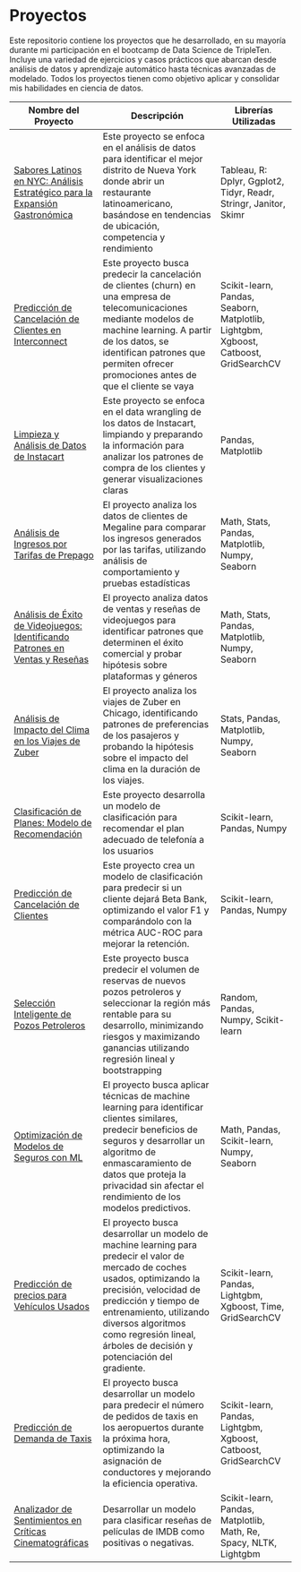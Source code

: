 # Proyectos

Este repositorio contiene los proyectos que he desarrollado, en su mayoría durante mi participación en el bootcamp de Data Science de TripleTen. Incluye una variedad de ejercicios y casos prácticos que abarcan desde análisis de datos y aprendizaje automático hasta técnicas avanzadas de modelado. Todos los proyectos tienen como objetivo aplicar y consolidar mis habilidades en ciencia de datos.

| Nombre del Proyecto    | Descripción                                                         | Librerías Utilizadas                           |
|------------------------|---------------------------------------------------------------------|------------------------------------------------|
| [Sabores Latinos en NYC: Análisis Estratégico para la Expansión Gastronómica](https://www.kaggle.com/code/macarenasanhueza/google-data-analytics-case-study-3) | Este proyecto se enfoca en el análisis de datos para identificar el mejor distrito de Nueva York donde abrir un restaurante latinoamericano, basándose en tendencias de ubicación, competencia y rendimiento | Tableau, R: Dplyr, Ggplot2, Tidyr, Readr, Stringr, Janitor, Skimr|
| [Predicción de Cancelación de Clientes en Interconnect](https://github.com/Mimobakery/Proyectos/blob/17-Proyecto-final/Proyecto%20S17-%20Proyecto%20Final.ipynb) | Este proyecto busca predecir la cancelación de clientes (churn) en una empresa de telecomunicaciones mediante modelos de machine learning. A partir de los datos, se identifican patrones que permiten ofrecer promociones antes de que el cliente se vaya |  Scikit-learn, Pandas, Seaborn, Matplotlib, Lightgbm, Xgboost, Catboost, GridSearchCV     |
| [Limpieza y Análisis de Datos de Instacart](https://github.com/Mimobakery/TripleTen-Proyectos/blob/main/Proyecto%20S4%20-%20Data%20Wrangling.ipynb) | Este proyecto se enfoca en el data wrangling de los datos de Instacart, limpiando y preparando la información para analizar los patrones de compra de los clientes y generar visualizaciones claras | Pandas, Matplotlib                      |
| [Análisis de Ingresos por Tarifas de Prepago](https://github.com/Mimobakery/TripleTen-Proyectos/blob/3-An%C3%A1lisis-tarifas-telefonicas/Proyecto%20S5%20-%20An%C3%A1lisis%20estad%C3%ADstico%20de%20datos.ipynb)             | El proyecto analiza los datos de clientes de Megaline para comparar los ingresos generados por las tarifas, utilizando análisis de comportamiento y pruebas estadísticas  | Math, Stats, Pandas, Matplotlib, Numpy, Seaborn    |
| [Análisis de Éxito de Videojuegos: Identificando Patrones en Ventas y Reseñas](https://github.com/Mimobakery/TripleTen-Proyectos/blob/4-An%C3%A1lisis-videojuegos/Proyecto%20S7%20-%20Proyecto%20Integrado.ipynb)   | El proyecto analiza datos de ventas y reseñas de videojuegos para identificar patrones que determinen el éxito comercial y probar hipótesis sobre plataformas y géneros | Math, Stats, Pandas, Matplotlib, Numpy, Seaborn                     |
| [Análisis de Impacto del Clima en los Viajes de Zuber](https://github.com/Mimobakery/TripleTen-Proyectos/blob/5-An%C3%A1lisis-taxi-rides/Proyecto%20S8%20-%20Zuber%20taxi%20rides.ipynb)  | El proyecto analiza los viajes de Zuber en Chicago, identificando patrones de preferencias de los pasajeros y probando la hipótesis sobre el impacto del clima en la duración de los viajes. | Stats, Pandas, Matplotlib, Numpy, Seaborn         |
|  [Clasificación de Planes: Modelo de Recomendación](https://github.com/Mimobakery/TripleTen-Proyectos/blob/6-ML-tarifas-telefonicas/Proyecto%20S9%20-%20Intro%20ML.ipynb)  | Este proyecto desarrolla un modelo de clasificación para recomendar el plan adecuado de telefonía a los usuarios | Scikit-learn, Pandas, Numpy                     |
| [Predicción de Cancelación de Clientes](https://github.com/Mimobakery/TripleTen-Proyectos/blob/7-Aprendizaje-supervizado-BetaBank/Proyecto%20S10%20-%20Aprendizaje%20Supervizado.ipynb)   | Este proyecto crea un modelo de clasificación para predecir si un cliente dejará Beta Bank, optimizando el valor F1 y comparándolo con la métrica AUC-ROC para mejorar la retención.  | Scikit-learn, Pandas, Numpy               |
| [Selección Inteligente de Pozos Petroleros](https://github.com/Mimobakery/TripleTen-Proyectos/blob/8-Aprendizaje-en-negocios/Proyecto%20S11%20-%20Aprendizaje-autompatico-en-negocios.ipynb)  | Este proyecto busca predecir el volumen de reservas de nuevos pozos petroleros y seleccionar la región más rentable para su desarrollo, minimizando riesgos y maximizando ganancias utilizando regresión lineal y bootstrapping  | Random, Pandas, Numpy, Scikit-learn                 |
| [Optimización de Modelos de Seguros con ML](https://github.com/Mimobakery/TripleTen-Proyectos/blob/9-%C3%81lgebra-lineal/Proyecto%20S12%20-%C3%81lgebra-lineal-compa%C3%B1ia-seguros.ipynb) | El proyecto busca aplicar técnicas de machine learning para identificar clientes similares, predecir beneficios de seguros y desarrollar un algoritmo de enmascaramiento de datos que proteja la privacidad sin afectar el rendimiento de los modelos predictivos. | Math, Pandas, Scikit-learn, Numpy, Seaborn           |
| [Predicción de precios para Vehículos Usados](https://github.com/Mimobakery/TripleTen-Proyectos/blob/10-M%C3%A9todos-num%C3%A9ricos-Rusty/Proyecto%20S13%20-%20M%C3%A9todos-num%C3%A9ricos.ipynb)  | El proyecto busca desarrollar un modelo de machine learning para predecir el valor de mercado de coches usados, optimizando la precisión, velocidad de predicción y tiempo de entrenamiento, utilizando diversos algoritmos como regresión lineal, árboles de decisión y potenciación del gradiente. | Scikit-learn, Pandas, Lightgbm, Xgboost, Time, GridSearchCV   |
| [Predicción de Demanda de Taxis](https://github.com/Mimobakery/TripleTen-Proyectos/blob/11-Series-temporales/Proyecto%20S14%20-%20Series-temporales.ipynb)   | El proyecto busca desarrollar un modelo para predecir el número de pedidos de taxis en los aeropuertos durante la próxima hora, optimizando la asignación de conductores y mejorando la eficiencia operativa.  | Scikit-learn, Pandas, Lightgbm, Xgboost, Catboost, GridSearchCV |
| [Analizador de Sentimientos en Críticas Cinematográficas](https://github.com/Mimobakery/TripleTen-Proyectos/blob/12-Aprendizaje-autom%C3%A1tico-textos/Proyecto%20S15%20-%20Aprendizaje-autom%C3%A1tico-para-textos.ipynb)  | Desarrollar un modelo para clasificar reseñas de películas de IMDB como positivas o negativas.  | Scikit-learn, Pandas, Matplotlib, Math, Re, Spacy, NLTK, Lightgbm   |
